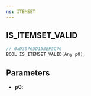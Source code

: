 ```yaml
---
ns: ITEMSET
---
```

## IS_ITEMSET_VALID

```c
// 0xD30765D153EF5C76
BOOL IS_ITEMSET_VALID(Any p0);
```

## Parameters
* **p0**:
